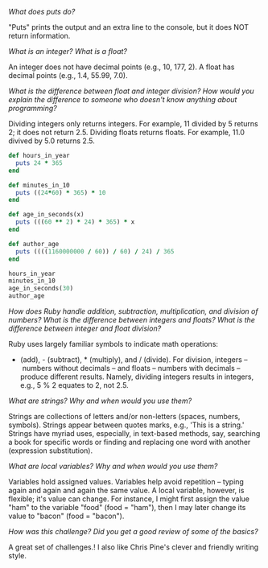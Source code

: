 <em>What does puts do?</em>

"Puts" prints the output and an extra line to the console,
but it does NOT return information.

<em>What is an integer? What is a float?</em>

An integer does not have decimal points (e.g., 10, 177, 2).
A float has decimal points (e.g., 1.4, 55.99, 7.0).

<em>What is the difference between float and integer division? How would you explain the difference to someone who doesn't know anything about programming?</em>

Dividing integers only returns integers.
For example, 11 divided by 5 returns 2; it does not return 2.5.
Dividing floats returns floats.
For example, 11.0 divived by 5.0 returns 2.5.

```ruby
def hours_in_year
  puts 24 * 365
end

def minutes_in_10
  puts ((24*60) * 365) * 10
end

def age_in_seconds(x)
  puts (((60 ** 2) * 24) * 365) * x
end

def author_age
  puts ((((1160000000 / 60)) / 60) / 24) / 365
end

hours_in_year
minutes_in_10
age_in_seconds(30)
author_age
```

<em>How does Ruby handle addition, subtraction, multiplication, and division of numbers? What is the difference between integers and floats? What is the difference between integer and float division?</em>

Ruby uses largely familiar symbols to indicate math operations:
+ (add), - (subtract), * (multiply), and / (divide).
For division, integers – numbers without decimals – and floats
– numbers with decimals – produce different results.
Namely, dividing integers results in integers, e.g., 5 % 2 equates to 2, not 2.5.


<em>What are strings? Why and when would you use them?</em>

Strings are collections of letters and/or non-letters (spaces,
numbers, symbols). Strings appear between quotes marks, e.g.,
'This is a string.' Strings have myriad uses, especially, in text-based methods, say, searching a book for specific words or finding and replacing one word with another (expression
substitution).

<em>What are local variables? Why and when would you use them?</em>

Variables hold assigned values. Variables help avoid
repetition – typing again and again and again the same value.
A local variable, however, is flexible; it's value can change.
For instance, I might first assign the value "ham" to the variable "food" (food = "ham"), then I may later change its
value to "bacon" (food = "bacon").

<em>How was this challenge? Did you get a good review of some of the basics?</em>

A great set of challenges.! I also like Chris Pine's clever
and friendly writing style.

